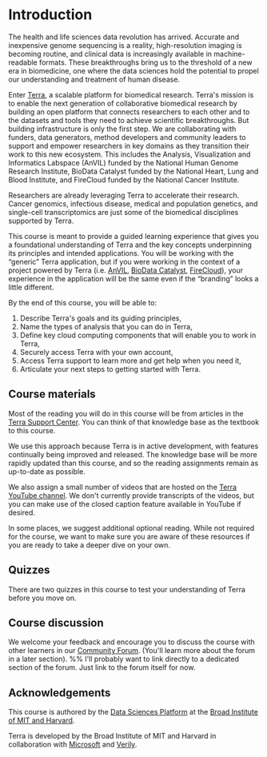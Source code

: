 

# Introduction

The health and life sciences data revolution has arrived. Accurate and inexpensive genome sequencing is a reality, high-resolution imaging is becoming routine, and clinical data is increasingly available in machine-readable formats. These breakthroughs bring us to the threshold of a new era in biomedicine, one where the data sciences hold the potential to propel our understanding and treatment of human disease.

Enter [Terra](http://terra.bio), a scalable platform for biomedical research. Terra's mission is to enable the next generation of collaborative biomedical research by building an open platform that connects researchers to each other and to the datasets and tools they need to achieve scientific breakthroughs. But building infrastructure is only the first step. We are collaborating with funders, data generators, method developers and community leaders to support and empower researchers in key domains as they transition their work to this new ecosystem. This includes the Analysis, Visualization and Informatics Labspace (AnVIL) funded by the National Human Genome Research Institute, BioData Catalyst funded by the National Heart, Lung and Blood Institute, and FireCloud funded by the National Cancer Institute.

Researchers are already leveraging Terra to accelerate their research. Cancer genomics, infectious disease, medical and population genetics, and single-cell transcriptomics are just some of the biomedical disciplines supported by Terra. 

This course is meant to provide a guided learning experience that gives you a foundational understanding of Terra and the key concepts underpinning its principles and intended applications. You will be working with the “generic” Terra application, but if you were working in the context of a project powered by Terra (i.e. [AnVIL](https://anvil.terra.bio/), [BioData Catalyst](https://terra.biodatacatalyst.nhlbi.nih.gov/), [FireCloud](https://firecloud.terra.bio/)), your experience in the application will be the same even if the “branding” looks a little different.

By the end of this course, you will be able to:

1) Describe Terra's goals and its guiding principles,
2) Name the types of analysis that you can do in Terra,
3) Define key cloud computing components that will enable you to work in Terra,
4) Securely access Terra with your own account,
5) Access Terra support to learn more and get help when you need it,
6) Articulate your next steps to getting started with Terra.

## Course materials

Most of the reading you will do in this course will be from articles in the [Terra Support Center](http://support.terra.bio). You can think of that knowledge base as the textbook to this course. 

We use this approach because Terra is in active development, with features continually being improved and released. The knowledge base will be more rapidly updated than this course, and so the reading assignments remain as up-to-date as possible. 

We also assign a small number of videos that are hosted on the [Terra YouTube channel](https://www.youtube.com/c/TerraBioApp/videos). We don't currently provide transcripts of the videos, but you can make use of the closed caption feature available in YouTube if desired.

In some places, we suggest additional optional reading. While not required for the course, we want to make sure you are aware of these resources if you are ready to take a deeper dive on your own.

## Quizzes

There are two quizzes in this course to test your understanding of Terra before you move on.

## Course discussion

We welcome your feedback and encourage you to discuss the course with other learners in our [Community Forum](https://support.terra.bio/hc/en-us/community/topics). (You'll learn more about the forum in a later section).
%% I'll probably want to link directly to a dedicated section of the forum. Just link to the forum itself for now.

## Acknowledgements

This course is authored by the [Data Sciences Platform](https://www.broadinstitute.org/data-sciences-platform) at the [Broad Institute of MIT and Harvard](https://www.broadinstitute.org/).

Terra is developed by the Broad Institute of MIT and Harvard in collaboration with [Microsoft](https://www.microsoft.com/en-us/industry/health/pharmaceuticals) and [Verily](https://verily.com/our-story/about-us/).
